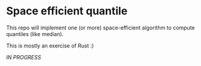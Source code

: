 # Space efficient quantile

This repo will implement one (or more) space-efficient algorithm to compute quantiles (like median).

This is mostly an exercise of Rust :)

*IN PROGRESS*